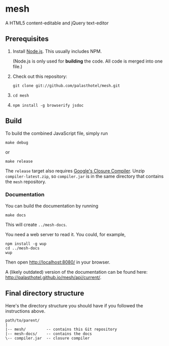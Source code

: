 mesh
====

A HTML5 content-editable and jQuery text-editor


## Prerequisites

 1. Install [Node.js](http://nodejs.org/). This usually includes NPM.

    (Node.js is only used for **building** the code. All code is merged into one
    file.)
 2. Check out this repository:

    ~~~
    git clone git://github.com/palasthotel/mesh.git
    ~~~
 3. `cd mesh`
 5. `npm install -g browserify jsdoc`


## Build

To build the combined JavaScript file, simply run

~~~
make debug
~~~

or

~~~
make release
~~~

The `release` target also requires [Google's Closure
Compiler](https://code.google.com/p/closure-compiler/). Unzip
`compiler-latest.zip`, so `compiler.jar` is in the same directory that contains
the `mesh` repository.


### Documentation

You can build the documentation by running

~~~
make docs
~~~

This will create `../mesh-docs`.

You need a web server to read it. You could, for example,

~~~
npm install -g wup
cd ../mesh-docs
wup
~~~

Then open <http://localhost:8080/> in your browser.

A (likely outdated) version of the documentation can be found here:
<http://palasthotel.github.io/mesh/api/current/>.


## Final directory structure

Here's the directory structure you should have if you followed the instructions
above.

~~~
path/to/parent/
|
|-- mesh/         -- contains this Git repository
|-- mesh-docs/    -- contains the docs
\-- compiler.jar  -- closure compiler
~~~
